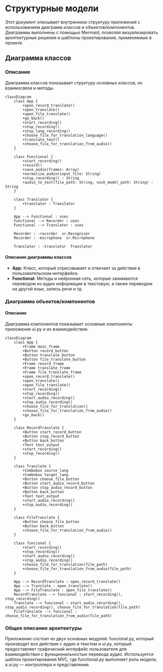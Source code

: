 # Структурные модели

Этот документ описывает внутреннюю структуру приложения с использованием диаграмм классов и объектов/компонентов. Диаграммы выполнены с помощью Mermaid, позволяя визуализировать архитектурные решения и шаблоны проектирования, применяемые в проекте.

## Диаграмма классов

### Описание
Диаграмма классов показывает структуру основных классов, их взаимосвязи и методы.

```mermaid
classDiagram
    class App {
        +open_record_translate()
        +open_translate()
        +open_file_translate()
        +go_back()
        +start_recording()
        +stop_recording()
        +stop_lang_recording()
        +choose_file_for_translation_language()
        +translate_text()
        +choose_file_for_translation_from_audio()
    }

    class Functional {
        +start_recording()
        +record()
        +save_audio(frames: Array)
        +normalize_audio(input_file: String)
        +stop_recording() : String
        +audio_to_text(file_path: String, vosk_model_path: String) : String
    }

    class Translator {
        +translator : Translator
    }

    App --> Functional : uses
    Functional --> Recorder : uses
    Functional --> Translator : uses

    Recorder : -recorder  sr.Recognizer
    Recorder : -microphone  sr.Microphone

    Translator : -translator  Translator
```


#### Описание диаграммы классов

- **App:** Класс, который отрисовывает и отвечает за действия в пользовательском интерфейсе.
- **Functional:** Методы и нейронная сеть, которые занимаются переводом из аудио информации в текстовую, а также переводом на другой язык, запись речи и тд.

### Диаграмма объектов/компонентов

#### Описание
Диаграмма компонентов показывает основные компоненты приложения ui.py и их взаимодействие.


```mermaid
classDiagram
    class App {
        +Frame main_frame
        +Button record_button
        +Button translate_button
        +Button file_translate_button
        +Frame record_frame
        +Frame translate_frame
        +Frame file_translate_frame
        +open_record_translate()
        +open_translate()
        +open_file_translate()
        +start_recording()
        +stop_recording()
        +start_audio_recording()
        +stop_audio_recording()
        +choose_file_for_translation()
        +choose_file_for_translation_from_audio()
        +go_back()
    }

    class RecordTranslate {
        +Button start_record_button
        +Button stop_record_button
        +Button back_button
        +Text text_output
        +start_recording()
        +stop_recording()
    }

    class Translate {
        +Combobox source_lang
        +Combobox target_lang
        +Button choose_file_button
        +Button start_audio_record_button
        +Button stop_audio_record_button
        +Button back_button
        +Text text_output
        +start_audio_recording()
        +stop_audio_recording()
    }

    class FileTranslate {
        +Button choose_file_button
        +Button back_button
        +choose_file_for_translation_from_audio()
    }

    class funcional {
        +start_recording()
        +stop_recording()
        +start_audio_recording()
        +stop_audio_recording()
        +choose_file_for_translation(file_path)
        +choose_file_for_translation_from_audio(file_path)
    }

    App --> RecordTranslate : open_record_translate()
    App --> Translate : open_translate()
    App --> FileTranslate : open_file_translate()
    RecordTranslate --> funcional : start_recording(), stop_recording()
    Translate --> funcional : start_audio_recording(), stop_audio_recording(), choose_file_for_translation(file_path)
    FileTranslate --> funcional : choose_file_for_translation_from_audio(file_path)
```



### Общее описание архитектуры

Приложение состоит из двух основных модулей: funcional.py, который производит все действия с аудио и текстом и ui.py, который предоставляет графический интерфейс пользователя для взаимодействия с функциональностью перевода аудио. Используется шаблон проектирования MVC, где functional.py выполняет роль модели, а ui.py — контроллера и представления.

